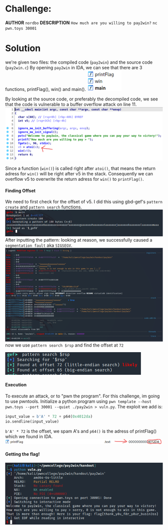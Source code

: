 # Challenge:

**AUTHOR**
`nordbo`
**DESCRIPTION**
`How much are you willing to pay2win?`
`nc pwn.toys 30001`

# Solution

we're given two files: the compiled code (`pay2win`) and the source code (`pay2win.c`)
By opening `pay2win` in IDA, we can see that there are 3 functions, printFlag(), win() and main().
![ida](./images/pay2win-ida_functions.png)

By looking at the source code, or preferably the decompiled code, we see that the code is vulnerable to a buffer overflow attack on line 11.
![ida](./images/pay2win-decompile.png)

Since a function (`win()`) is called right after `atoi()`, that means the return adress for `win()` will be right after v5 in the stack. Consequently we can overflow v5 to overwrite the return adress for `win()` to `printFlag()`.

#### Finding Offset

We need to first check for the offset of v5. I did this using gbd-gef's `pattern create` and `pattern search` functions.
![ida](./images/pay2win-gef.png)
After inputting the pattern:
looking at reason, we successfully caused a `segmentation fault` aka `SIGSEGV`.
![ida](./images/pay2win-stack.png)
now we use `pattern search $rsp` and find the offset at `72`

![ida](./images/pay2win-offset.png)

#### Execution

To execute an attack, or to "pwn the program". For this challenge, im going to use pwntools. 
Initialize a python program using `pwn template --host pwn.toys --port 30001 --quiet ./pay2win > vuln.py`. The exploit we add is:
```py
input_value = b'A' * 72 + p64(0x4012da)
io.sendline(input_value)
```

`b'A' * 72` is the offset, we spam A's and `p64()` is the adress of printFlag() which we found in IDA.
![ida](./images/pay2win-printFlag.png)

#### Getting the flag!

![ida](./images/pay2win-win.png)

